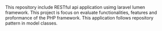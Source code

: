 This repository include RESTful api application usimg laravel lumen framework. This project is focus on evaluate functionalities, features and proformance of the PHP framework.
This application follows repository pattern in model classes.
